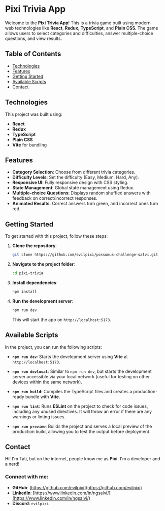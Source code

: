 # Pixi Trivia App

Welcome to the **Pixi Trivia App**! This is a trivia game built using modern web technologies like **React**, **Redux**, **TypeScript**, and **Plain CSS**. The game allows users to select categories and difficulties, answer multiple-choice questions, and view results.

## Table of Contents

- [Technologies](#technologies)
- [Features](#features)
- [Getting Started](#getting-started)
- [Available Scripts](#available-scripts)
- [Contact](#contact)

## Technologies

This project was built using:

- **React**
- **Redux**
- **TypeScript**
- **Plain CSS**
- **Vite** for bundling

## Features

- **Category Selection**: Choose from different trivia categories.
- **Difficulty Levels**: Set the difficulty (Easy, Medium, Hard, Any).
- **Responsive UI**: Fully responsive design with CSS styling.
- **State Management**: Global state management using Redux.
- **Multiple-choice Questions**: Displays random shuffled answers with feedback on correct/incorrect responses.
- **Animated Results**: Correct answers turn green, and incorrect ones turn red.

## Getting Started

To get started with this project, follow these steps:

1. **Clone the repository**:

    ```bash
    git clone https://github.com/evilpixi/possumus-challenge-salvi.git
    ```

2. **Navigate to the project folder**:

    ```bash
    cd pixi-trivia
    ```

3. **Install dependencies**:

    ```bash
    npm install
    ```

4. **Run the development server**:

    ```bash
    npm run dev
    ```

    This will start the app on `http://localhost:5173`.

## Available Scripts

In the project, you can run the following scripts:

- **`npm run dev`**: Starts the development server using **Vite** at `http://localhost:5173`.

- **`npm run devlocal`**: Similar to `npm run dev`, but starts the development server accessible via your local network (useful for testing on other devices within the same network).

- **`npm run build`**: Compiles the TypeScript files and creates a production-ready bundle with **Vite**.

- **`npm run lint`**: Runs **ESLint** on the project to check for code issues, including any unused directives. It will throw an error if there are any warnings or linting issues.

- **`npm run preview`**: Builds the project and serves a local preview of the production build, allowing you to test the output before deployment.

## Contact

Hi! I'm Tati, but on the internet, people know me as **Pixi**. I'm a developer and a nerd!

### Connect with me:

- **GitHub**: [https://github.com/evilpixi](https://github.com/evilpixi)
- **LinkedIn**: [https://www.linkedin.com/in/ngsalvi/](https://www.linkedin.com/in/ngsalvi/)
- **Discord**: `evilpixi`